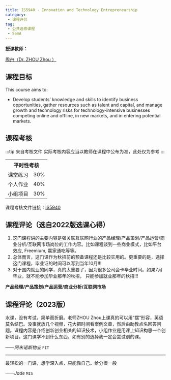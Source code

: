 ```yaml
---
title: IS5940 - Innovation and Technology Entrepreneurship
category:
 - 课程评价
tag:
 - 公共选修课程
 - SemA
---
```


**授课教师：**

[周舟（Dr. ZHOU Zhou ）](https://www.cb.cityu.edu.hk/staff/zhouzhou/)

## 课程目标

This course aims to:

- Develop students’ knowledge and skills to identify business opportunities, gather resources such as talent and capital, and manage growth and technology risks for technology-intensive businesses competing online and offline, in new markets, and in entering potential markets.

## 课程考核

:::tip 来自考核文件
实际考核内容应当以教师在课程中公布为准，此处仅为参考
:::

<table>
    <tr>
        <th colspan=2>
            平时性考核
        </th>
    </tr>
    <tr>
        <td>
            课堂练习
        </td>
        <td>
            30%
        </td>
    </tr>
    <tr>
        <td>
            个人作业
        </td>
        <td>
            40%
        </td>
    </tr>
    <tr>
        <td>
            小组项目
        </td>
        <td>
            30%
        </td>
    </tr>
</table>

课程考核文件链接：[IS5940](https://www.cityu.edu.hk/pg/202223/course/IS5940.pdf)

## 课程评论（选自2022版选课心得）

1. 这门课程讲的主要内容是强关联互联网行业的产品经理/产品策划/产品运营/商业分析/互联网市场岗位的工作内容。比如课程谈到一些商业模式，比如平台效应, Freemium, 赢家通吃等等。
2. 总体而言，这门课作为秋招前的预备课程还是比较实用的。更重要的是，选择这门课程，毕业证的时间可以写到当年10月!!!
3. 对于国内就业的同学，真的太重要了，因为很多公司会卡毕业时间。如果7月毕业，就不能参加毕业那年的秋招， 只能参加就业那年的秋招!!!

**产品经理/产品策划/产品运营/商业分析/互联网市场**

## 课程评论（2023版）

水课，没有考试，简单而折磨。老师ZHOU Zhou上课真的可以用“摆”形容，英语莫名结巴。没事就放几个视频，花大把时间看案例文章，然后由助教点名回答问题。课程内容是介绍创新创业相关的知识技术，小组作业是用课上知识构思一个创新项目。这门课学不到什么东西，如有别的选择我一定会尝试别的课。

_——阿米诺斯物业_ `FIT`

---

最轻松的一门课，想学深入点，只能靠自己。给分很一般

_——Jade_ `MIS`
